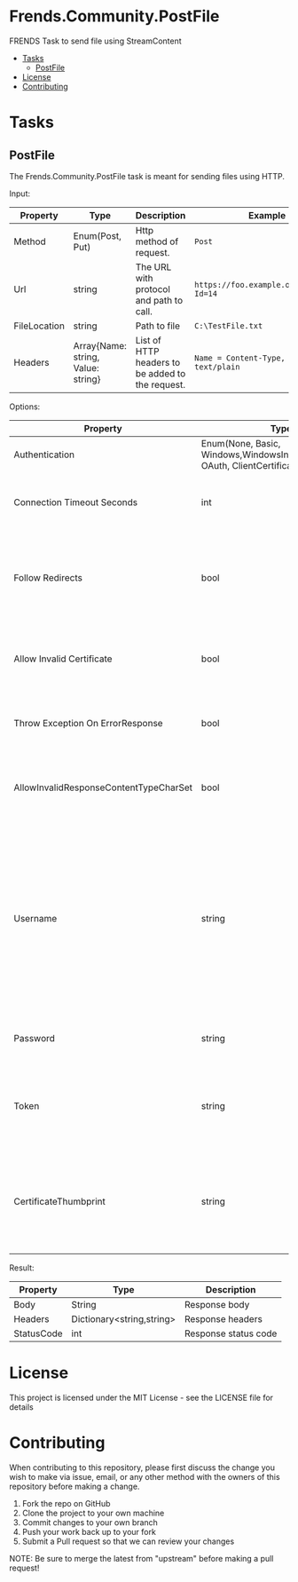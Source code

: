 # Frends.Community.PostFile
FRENDS Task to send file using StreamContent

- [Tasks](#tasks)
    - [PostFile](#postfile)
- [License](#license)
- [Contributing](#contributing)

Tasks
=====

## PostFile

The Frends.Community.PostFile task is meant for sending files using HTTP. 

Input:

| Property          | Type                               | Description												| Example                                   |
|-------------------|----------------------------------------|------------------------------------------------------|-------------------------------------------|
| Method            | Enum(Post, Put)					 | Http method of request.									|  `Post`									|
| Url               | string                             | The URL with protocol and path to call.					| `https://foo.example.org/path/to?Id=14`	|
| FileLocation      | string                             | Path to file												| `C:\TestFile.txt`							|
| Headers           | Array{Name: string, Value: string} | List of HTTP headers to be added to the request.			| `Name = Content-Type, Value = text/plain` |

Options:

| Property                         | Type                               | Description                                                         |
|----------------------------------|------------------------------------|---------------------------------------------------------------------|
| Authentication                   | Enum(None, Basic, Windows,WindowsIntegratedSecurity, OAuth, ClientCertificate ) | Different options for authentication for the HTTP request.   |
| Connection Timeout Seconds       | int                                | Timeout in seconds to be used for the connection and operation. Default is 30 seconds. |
| Follow Redirects                 | bool                               | If FollowRedirects is set to false, all responses with an HTTP status code from 300 to 399 is returned to the application. Default is true.|
| Allow Invalid Certificate        | bool                               | Do not throw an exception on certificate error. Setting this to true is discouraged in production. |
| Throw Exception On ErrorResponse | bool                               | Throw a WebException if return code of request is not successful.  |
| AllowInvalidResponseContentTypeCharSet | bool                         | Some Api's return faulty content-type charset header. If set to true this overrides the returned charset. |
| Username                         | string                             | This field is available for Basic- and Windows Authentication. If Windows Authentication is selected Username needs to be of format domain\username. Basic authentication will add a base64 encoded Authorization header consisting of Username and password fields. |
| Password                         | string                             | This field is available for Basic- and Windows Authentication.  |
| Token                            | string                             | Token to be used in an OAuth request. The token will be added as a Authentication header. `Authorization Bearer '{Token}'` |
| CertificateThumbprint            | string                             | This field is used with Client Certificate Authentication. The certificate needs to be found in Cert\CurrentUser\My store on the agent running the process |

Result:

| Property          | Type                      | Description          |
|-------------------|---------------------------|----------------------|
| Body              | String                    | Response body        |
| Headers           | Dictionary<string,string> | Response headers     |
| StatusCode        | int                       | Response status code | 


License
=======
This project is licensed under the MIT License - see the LICENSE file for details

Contributing
============
When contributing to this repository, please first discuss the change you wish to make via issue, email, or any other method with the owners of this repository before making a change.

1. Fork the repo on GitHub
2. Clone the project to your own machine
3. Commit changes to your own branch
4. Push your work back up to your fork
5. Submit a Pull request so that we can review your changes

NOTE: Be sure to merge the latest from "upstream" before making a pull request!
